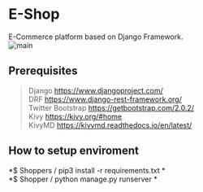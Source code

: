 # E-Shop</br>
E-Commerce platform based on Django Framework.<br>
![main](https://user-images.githubusercontent.com/28527827/122252006-b0872400-ced3-11eb-9dff-b65dfb545d49.PNG)<br>
## Prerequisites
> Django https://www.djangoproject.com/ <br>
> DRF https://www.django-rest-framework.org/ <br>
> Twitter Bootstrap https://getbootstrap.com/2.0.2/ <br>
> Kivy https://kivy.org/#home <br>
> KivyMD https://kivymd.readthedocs.io/en/latest/ <br>
 
## How to setup enviroment
*$ Shoppers / pip3 install -r requirements.txt * <br>
*$ Shopper / python manage.py runserver *<br>


